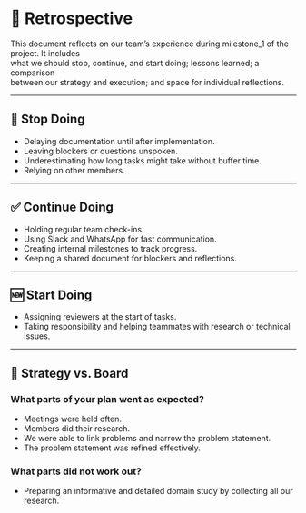 # 🔄 Retrospective

This document reflects on our team’s experience during milestone_1 of the
project. It includes  
what we should stop, continue, and start doing; lessons learned; a comparison  
between our strategy and execution; and space for individual reflections.

---

## 🛑 Stop Doing

- Delaying documentation until after implementation.  
- Leaving blockers or questions unspoken.  
- Underestimating how long tasks might take without buffer time.  
- Relying on other members.  

---

## ✅ Continue Doing

- Holding regular team check-ins.  
- Using Slack and WhatsApp for fast communication.  
- Creating internal milestones to track progress.  
- Keeping a shared document for blockers and reflections.  

---

## 🆕 Start Doing

- Assigning reviewers at the start of tasks.  
- Taking responsibility and helping teammates with research or technical issues.

---

## 🎯 Strategy vs. Board

### What parts of your plan went as expected?

- Meetings were held often.  
- Members did their research.  
- We were able to link problems and narrow the problem statement.  
- The problem statement was refined effectively.  

### What parts did not work out?

- Preparing an informative and detailed domain study by collecting all our
  research.  
